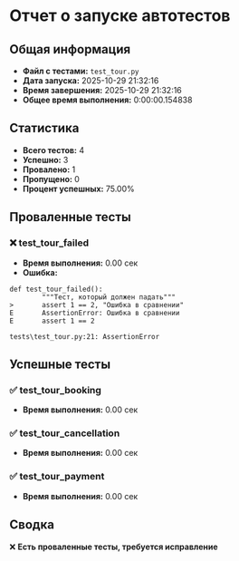 # Отчет о запуске автотестов

## Общая информация

- **Файл с тестами:** `test_tour.py`
- **Дата запуска:** 2025-10-29 21:32:16
- **Время завершения:** 2025-10-29 21:32:16
- **Общее время выполнения:** 0:00:00.154838

## Статистика

- **Всего тестов:** 4
- **Успешно:** 3
- **Провалено:** 1
- **Пропущено:** 0
- **Процент успешных:** 75.00%

## Проваленные тесты

### ❌ test_tour_failed
- **Время выполнения:** 0.00 сек
- **Ошибка:** 
```
def test_tour_failed():
        """Тест, который должен падать"""
>       assert 1 == 2, "Ошибка в сравнении"
E       AssertionError: Ошибка в сравнении
E       assert 1 == 2

tests\test_tour.py:21: AssertionError
```

## Успешные тесты

### ✅ test_tour_booking
- **Время выполнения:** 0.00 сек

### ✅ test_tour_cancellation
- **Время выполнения:** 0.00 сек

### ✅ test_tour_payment
- **Время выполнения:** 0.00 сек

## Сводка

❌ **Есть проваленные тесты, требуется исправление**
